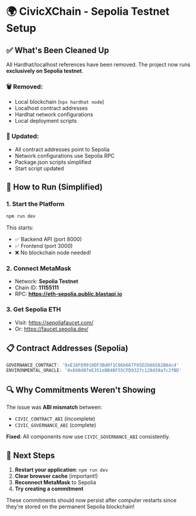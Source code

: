 # 🌍 CivicXChain - Sepolia Testnet Setup

## ✅ What's Been Cleaned Up

All Hardhat/localhost references have been removed. The project now runs **exclusively on Sepolia testnet**.

### 🗑️ Removed:
- Local blockchain (`npx hardhat node`)
- Localhost contract addresses
- Hardhat network configurations
- Local deployment scripts

### 🔧 Updated:
- All contract addresses point to Sepolia
- Network configurations use Sepolia RPC
- Package.json scripts simplified
- Start script updated

## 🚀 How to Run (Simplified)

### 1. Start the Platform
```bash
npm run dev
```

This starts:
- ✅ Backend API (port 8000)
- ✅ Frontend (port 3000)
- ❌ No blockchain node needed!

### 2. Connect MetaMask
- Network: **Sepolia Testnet**
- Chain ID: **11155111**
- RPC: **https://eth-sepolia.public.blastapi.io**

### 3. Get Sepolia ETH
- Visit: https://sepoliafaucet.com/
- Or: https://faucet.sepolia.dev/

## 📋 Contract Addresses (Sepolia)

```javascript
GOVERNANCE_CONTRACT: '0xE16F89910DF3Bd0f1C06b667F85D2b68582BA4c4'
ENVIRONMENTAL_ORACLE: '0x660d07eE351eBB4BF55CFD9327c128459a7c2fBD'
```

## 🔍 Why Commitments Weren't Showing

The issue was **ABI mismatch** between:
- `CIVIC_CONTRACT_ABI` (incomplete)
- `CIVIC_GOVERNANCE_ABI` (complete)

**Fixed**: All components now use `CIVIC_GOVERNANCE_ABI` consistently.

## 🎯 Next Steps

1. **Restart your application**: `npm run dev`
2. **Clear browser cache** (important!)
3. **Reconnect MetaMask** to Sepolia
4. **Try creating a commitment**

These commitments should now persist after computer restarts since they're stored on the permanent Sepolia blockchain!
